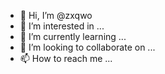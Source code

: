 - 👋 Hi, I’m @zxqwo
- 👀 I’m interested in ...
- 🌱 I’m currently learning ...
- 💞️ I’m looking to collaborate on ...
- 📫 How to reach me ...

<!---
zxqwo/zxqwo is a ✨ special ✨ repository because its `README.md` (this file) appears on your GitHub profile.
You can click the Preview link to take a look at your changes.
--->
